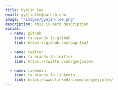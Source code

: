 ```yaml
---
title: Gyejin Lee
email: gyejinlee@gatech.edu
image: "/images/gyejin-lee.png"
description: this is meta description
social:
  - name: github
    icon: fa-brands fa-github
    link: https://github.com/papr1ka2

  - name: twitter
    icon: fa-brands fa-twitter
    link: https://twitter.com/gyejinlee

  - name: linkedin
    icon: fa-brands fa-linkedin
    link: https://www.linkedin.com/in/gyejinlee/
---
```


